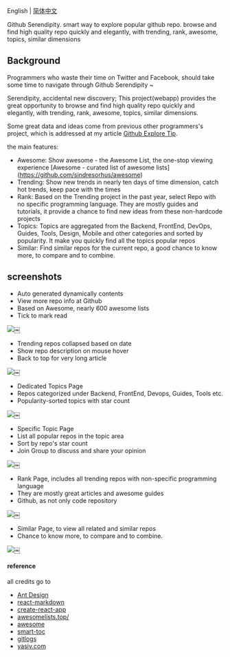 English | [简体中文](https://github.com/github-serendipity/github-serendipity.github.io/blob/master/README.md)

Github Serendipity. smart way to explore popular github repo. browse and find high quality repo quickly and elegantly, with trending, rank, awesome, topics, similar dimensions

## Background

Programmers who waste their time on Twitter and Facebook, should take some time to navigate through Github Serendipity ~

Serendipity, accidental new discovery; This project(webapp) provides the great opportunity to browse and find high quality repo quickly and elegantly, with trending, rank, awesome, topics, similar dimensions.

Some great data and ideas come from previous other programmers's project, which is addressed at my article [Github Explore Tip](./github-explore-tips.md).

the main features:

- Awesome: Show awesome - the Awesome List, the one-stop viewing experience [Awesome - curated list of awesome lists] (https://github.com/sindresorhus/awesome)
- Trending: Show new trends in nearly ten days of time dimension, catch hot trends, keep pace with the times
- Rank: Based on the Trending project in the past year, select Repo with no specific programming language. They are mostly guides and tutorials, it provide a chance to find new ideas from these non-hardcode projects
- Topics: Topics are aggregated from the Backend, FrontEnd, DevOps, Guides, Tools, Design, Mobile and other categories and sorted by popularity. It make you quickly find all the topics popular repos
- Similar: Find similar repos for the current repo, a good chance to know more, to compare and to combine.

## screenshots

- Auto generated dynamically contents
- View more repo info at Github
- Based on Awesome, nearly 600 awesome lists
- Tick to mark read

![](https://raw.githubusercontent.com/gaohailang/blog/master/source/gf17q1/media/14912955219984.jpg)￼

- Trending repos collapsed based on date
- Show repo description on mouse hover
- Back to top for very long article

![](https://raw.githubusercontent.com/gaohailang/blog/master/source/gf17q1/media/14912977360545.jpg)￼


- Dedicated Topics Page
- Repos categorized under Backend, FrontEnd, Devops, Guides, Tools etc.
- Popularity-sorted topics with star count

![](https://raw.githubusercontent.com/gaohailang/blog/master/source/gf17q1/media/14912971660013.jpg)￼


- Specific Topic Page
- List all popular repos in the topic area
- Sort by repo's star count
- Join Group to discuss and share your opinion

![](https://raw.githubusercontent.com/gaohailang/blog/master/source/gf17q1/media/14912973823048.jpg)￼

- Rank Page, includes all trending repos with non-specific programming language
- They are mostly great articles and awesome guides
- Github, as not only code repository

![](https://raw.githubusercontent.com/gaohailang/blog/master/source/gf17q1/media/14912970688594.jpg)￼


- Similar Page, to view all related and similar repos
- Chance to know more, to compare and to combine.

![](https://raw.githubusercontent.com/gaohailang/blog/master/source/gf17q1/media/14912967527441.jpg)￼


#### reference

all credits go to

- [Ant Design](https://ant.design)
- [react-markdown](https://github.com/rexxars/react-markdown)
- [create-react-app](https://github.com/facebookincubator/create-react-app)
- [awesomelists.top/](http://awesomelists.top/)
- [awesome](https://github.com/sindresorhus/awesome)
- [smart-toc](https://github.com/FallenMax/smart-toc)
- [gitlogs](gitlogs.com)
- [yasiv.com](yasiv.com/github)
